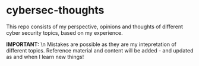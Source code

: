 # cybersec-thoughts
This repo consists of my perspective, opinions and thoughts of different cyber security topics, based on my experience. 

**IMPORTANT:** \n 
Mistakes are possible as they are my intepretation of different topics. 
Reference material and content will be added - and updated as and when I learn new things!
